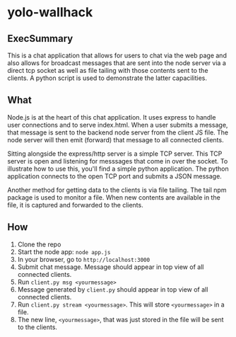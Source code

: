 # yolo-wallhack

## ExecSummary

This is a chat application that allows for users to chat via the web page and
also allows for broadcast messages that are sent into the node server via a
direct tcp socket as well as file tailing with those contents sent to the
clients. A python script is used to demonstrate the latter capacilities.

## What

Node.js is at the heart of this chat application. It uses express to handle user
connections and to serve index.html. When a user submits a message, that
message is sent to the backend node server from the client JS file. The node
server will then emit (forward) that message to all connected clients.

Sitting alongside the express/http server is a simple TCP server. This TCP
server is open and listening for messsages that come in over the socket. To
illustrate how to use this, you'll find a simple python application. The python
application connects to the open TCP port and submits a JSON message.

Another method for getting data to the clients is via file tailing. The tail
npm package is used to monitor a file. When new contents are available in the
file, it is captured and forwarded to the clients.

## How

1. Clone the repo
2. Start the node app: `node app.js`
3. In your browser, go to `http://localhost:3000`
4. Submit chat message. Message should appear in top view of all connected clients.
5. Run `client.py msg <yourmessage>`
6. Message generated by `client.py` should appear in top view of all connected clients.
7. Run `client.py stream <yourmessage>`. This will store `<yourmessage>` in a file.
8. The new line, `<yourmessage>`, that was just stored in the file will be sent to the clients.

